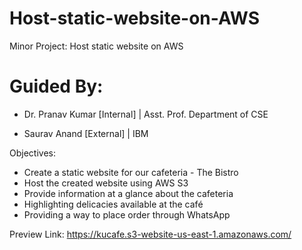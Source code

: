 # Host-static-website-on-AWS
Minor Project: Host static website on AWS

# Guided By:

- Dr. Pranav Kumar [Internal] | Asst. Prof. Department of CSE

- Saurav Anand [External] | IBM

Objectives:
- Create a static website for our cafeteria - The Bistro
- Host the created website using AWS S3
- Provide information at a glance about the cafeteria 
- Highlighting delicacies available at the café
- Providing a way to place order through WhatsApp


Preview Link:
https://kucafe.s3-website-us-east-1.amazonaws.com/